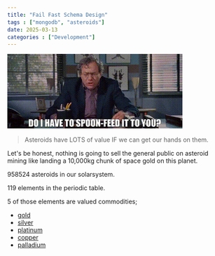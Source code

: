 ```yaml
---
title: "Fail Fast Schema Design"
tags : ["mongodb", "asteroids"]
date: 2025-03-13
categories : ["Development"]
---
```

![spoonfeed](/assets/img/spoonfeed.gif)

> Asteroids have LOTS of value IF we can get our hands on them.

Let's be honest, nothing is going to sell the general public on asteroid mining like landing a 10,000kg chunk of space gold on this planet.

958524 asteroids in our solarsystem.

119 elements in the periodic table.

5 of those elements are valued commodities;

- [gold](https://finance.yahoo.com/quote/GC%3DF/)
- [silver](https://finance.yahoo.com/quote/SI%3DF/)
- [platinum](https://finance.yahoo.com/quote/PL%3DF/)
- [copper](https://finance.yahoo.com/quote/HG%3DF/)
- [palladium](https://finance.yahoo.com/quote/PA%3DF/)

<!--more-->



